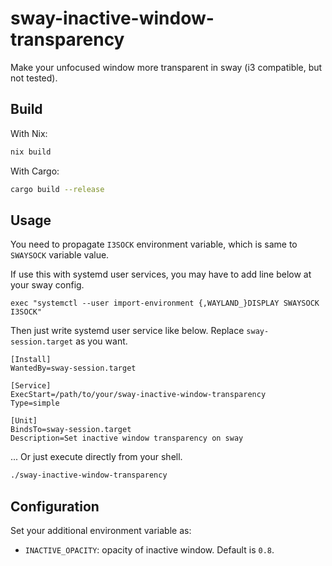 # sway-inactive-window-transparency

Make your unfocused window more transparent in sway (i3 compatible, but not tested).

## Build

With Nix:
```sh
nix build
```

With Cargo:
```sh
cargo build --release
```

## Usage

You need to propagate `I3SOCK` environment variable, which is same to `SWAYSOCK` variable value.

If use this with systemd user services, you may have to add line below at your sway config.
```
exec "systemctl --user import-environment {,WAYLAND_}DISPLAY SWAYSOCK I3SOCK"
```

Then just write systemd user service like below. Replace `sway-session.target` as you want.
```
[Install]
WantedBy=sway-session.target

[Service]
ExecStart=/path/to/your/sway-inactive-window-transparency
Type=simple

[Unit]
BindsTo=sway-session.target
Description=Set inactive window transparency on sway
```

... Or just execute directly from your shell.
```sh
./sway-inactive-window-transparency
```

## Configuration

Set your additional environment variable as:

* `INACTIVE_OPACITY`: opacity of inactive window. Default is `0.8`.
